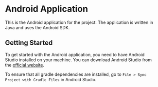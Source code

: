 # Android Application

This is the Android application for the project. The application is written in Java and uses the Android SDK.

## Getting Started

To get started with the Android application, you need to have Android Studio installed on your machine. You can download Android Studio from the [official website](https://developer.android.com/studio).

To ensure that all gradle dependencies are installed, go to `File > Sync Project with Gradle Files` in Android Studio.
